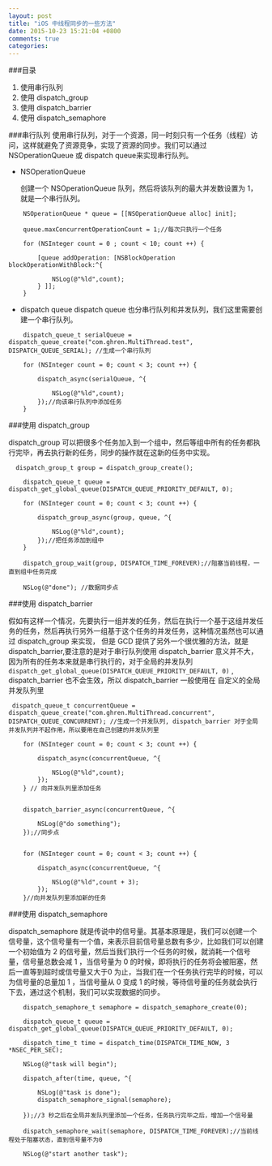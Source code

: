 ```yaml
---
layout: post
title: "iOS 中线程同步的一些方法"
date: 2015-10-23 15:21:04 +0800
comments: true
categories: 
---
```


###目录
1. 使用串行队列
2. 使用 dispatch_group
3. 使用 dispatch_barrier
4. 使用 dispatch_semaphore 


###串行队列
使用串行队列，对于一个资源，同一时刻只有一个任务（线程）访问，这样就避免了资源竞争，实现了资源的同步。我们可以通过 NSOperationQueue 或 dispatch queue来实现串行队列。

*  NSOperationQueue

	创建一个	NSOperationQueue 队列，然后将该队列的最大并发数设置为 1，就是一个串行队列。

```objc
    NSOperationQueue * queue = [[NSOperationQueue alloc] init];
    
    queue.maxConcurrentOperationCount = 1;//每次只执行一个任务
    
    for (NSInteger count = 0 ; count < 10; count ++) {
        
        [queue addOperation: [NSBlockOperation blockOperationWithBlock:^{
            
            NSLog(@"%ld",count);
        } ]];
    }
```


* dispatch queue
  dispatch queue 也分串行队列和并发队列，我们这里需要创建一个串行队列。

```objc
    dispatch_queue_t serialQueue = dispatch_queue_create("com.ghren.MultiThread.test", DISPATCH_QUEUE_SERIAL); //生成一个串行队列
    
    for (NSInteger count = 0; count < 3; count ++) {
     
        dispatch_async(serialQueue, ^{
            
            NSLog(@"%ld",count);
        });//向该串行队列中添加任务
    }
```
	



###使用 dispatch_group

dispatch_group 可以把很多个任务加入到一个组中，然后等组中所有的任务都执行完毕，再去执行新的任务，同步的操作就在这新的任务中实现。

```objc
  dispatch_group_t group = dispatch_group_create();
    
    dispatch_queue_t queue = dispatch_get_global_queue(DISPATCH_QUEUE_PRIORITY_DEFAULT, 0);
    
    for (NSInteger count = 0; count < 3; count ++) {
        
        dispatch_group_async(group, queue, ^{
            
            NSLog(@"%ld",count);
        });//把任务添加到组中
    }
    
    dispatch_group_wait(group, DISPATCH_TIME_FOREVER);//阻塞当前线程，一直到组中任务完成
    
    NSLog(@"done"); //数据同步点
```



###使用 dispatch_barrier

假如有这样一个情况，先要执行一组并发的任务，然后在执行一个基于这组并发任务的任务，然后再执行另外一组基于这个任务的并发任务，这种情况虽然也可以通过 dispatch_group 来实现， 但是 GCD 提供了另外一个很优雅的方法，就是 dispatch_barrier,要注意的是对于串行队列使用 dispatch_barrier 意义并不大，因为所有的任务本来就是串行执行的，对于全局的并发队列 `dispatch_get_global_queue(DISPATCH_QUEUE_PRIORITY_DEFAULT, 0)` , dispatch_barrier 也不会生效，所以 dispatch_barrier 一般使用在 自定义的全局并发队列里

```objc
 dispatch_queue_t concurrentQueue = dispatch_queue_create("com.ghren.MultiThread.concurrent", DISPATCH_QUEUE_CONCURRENT); //生成一个并发队列, dispatch_barrier 对于全局并发队列并不起作用，所以要用在自己创建的并发队列里

    for (NSInteger count = 0; count < 3; count ++) {
        
        dispatch_async(concurrentQueue, ^{
           
            NSLog(@"%ld",count);
        });
    } // 向并发队列里添加任务
    
    
    dispatch_barrier_async(concurrentQueue, ^{
       
        NSLog(@"do something");
    });//同步点
    
    
    for (NSInteger count = 0; count < 3; count ++) {
        
        dispatch_async(concurrentQueue, ^{
            
            NSLog(@"%ld",count + 3);
        });
    }//向并发队列里添加新的任务

```

###使用 dispatch_semaphore 

dispatch_semaphore 就是传说中的信号量。其基本原理是，我们可以创建一个信号量，这个信号量有一个值，来表示目前信号量总数有多少，比如我们可以创建一个初始值为 2 的信号量，然后当我们执行一个任务的时候，就消耗一个信号量，信号量总数会减 1 ，当信号量为 0 的时候，即将执行的任务将会被阻塞，然后一直等到超时或信号量又大于0 为止，当我们在一个任务执行完毕的时候，可以为信号量的总量加 1 ，当信号量从 0 变成 1 的时候，等待信号量的任务就会执行下去，通过这个机制，我们可以实现数据的同步。

```objc
    dispatch_semaphore_t semaphore = dispatch_semaphore_create(0);
    
    dispatch_queue_t queue = dispatch_get_global_queue(DISPATCH_QUEUE_PRIORITY_DEFAULT, 0);
    
    dispatch_time_t time = dispatch_time(DISPATCH_TIME_NOW, 3 *NSEC_PER_SEC);
    
    NSLog(@"task will begin");

    dispatch_after(time, queue, ^{
        
        NSLog(@"task is done");
        dispatch_semaphore_signal(semaphore);
        
    });//3 秒之后在全局并发队列里添加一个任务，任务执行完毕之后，增加一个信号量
    
    dispatch_semaphore_wait(semaphore, DISPATCH_TIME_FOREVER);//当前线程处于阻塞状态，直到信号量不为0

    NSLog(@"start another task");
```
